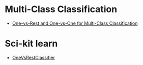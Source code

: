 # Multi-Class Classification

- [One-vs-Rest and One-vs-One for Multi-Class Classification](https://machinelearningmastery.com/one-vs-rest-and-one-vs-one-for-multi-class-classification/)




# Sci-kit learn
- [OneVsRestClassifier](https://scikit-learn.org/stable/modules/generated/sklearn.multiclass.OneVsRestClassifier.html)